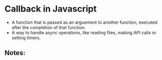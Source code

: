 # Callback in Javascript
- A function that is passed as an arguement to another function, executed after the completion of that function.
- A way to handle async operations, like reading files, making API calls or setting timers.

## Notes:

